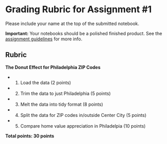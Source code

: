 # Grading Rubric for Assignment #1

Please include your name at the top of the submitted notebook.

**Important:** Your notebooks should be a polished finished product. See
the [assignment guidelines](https://musa-550-fall-2023.github.io/assignment/overview.html#guidelines)
for more info.

## Rubric

**The Donut Effect for Philadelphia ZIP Codes**

- 1. Load the data (2 points)
- 2. Trim the data to just Philadelphia (5 points)
- 3. Melt the data into tidy format (8 points)
- 4. Split the data for ZIP codes in/outside Center City (5 points)
- 5. Compare home value appreciation in Philadelpia (10 points)


**Total points: 30 points**
